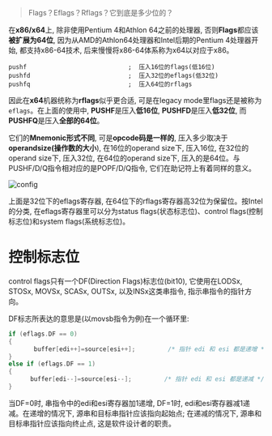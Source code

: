 
> Flags？Eflags？Rflags？它到底是多少位的？

在**x86/x64**上, 除非使用Pentium 4和Athlon 64之前的处理器, 否则**Flags**都应该**被扩展为64位**, 因为从AMD的Athlon64处理器和Intel后期的Pentium 4处理器开始, 都支持x86\-64技术, 后来慢慢将x86\-64体系称为x64以对应于x86。

```assembly
pushf                            ;  压入16位的flags(低16位)
pushfd                           ;  压入32位的eflags(低32位)
pushfq                           ;  压入64位的rflags
```

因此在**x64**机器统称为**rflags**似乎更合适, 可是在legacy mode里flags还是被称为`eflags`。在上面的使用中, **PUSHF**是压入**低16位**, **PUSHFD**是压入**低32位**, 而**PUSHFQ**是压入**全部的64位**。

它们的**Mnemonic形式不同**, 可是**opcode码是一样的**, 压入多少取决于**operandsize(操作数的大小**), 在16位的operand size下, 压入16位, 在32位的operand size下, 压入32位, 在64位的operand size下, 压入的是64位。与PUSHF/D/Q指令相对应的是POPF/D/Q指令, 它们在助记符上有着同样的意义。

![config](./images/1.png)

上面是32位下的eflags寄存器, 在64位下的rflags寄存器高32位为保留位。按Intel的分类, 在eflags寄存器里可以分为status flags(状态标志位)、control flags(控制标志位)和system flags(系统标志位)。

# 控制标志位

control flags只有一个DF(Direction Flags)标志位(bit10), 它使用在LODSx, STOSx, MOVSx, SCASx, OUTSx, 以及INSx这类串指令, 指示串指令的指针方向。

DF标志所表达的意思是(以movsb指令为例)在一个循环里: 

```cpp
if (eflags.DF == 0)
{
       buffer[edi++]=source[esi++];         /* 指针 edi 和 esi 都是递增 */
}
else if (eflags.DF == 1)
{
      buffer[edi--]=source[esi--];         /* 指针 edi 和 esi 都是递减 */
}
```

当DF=0时, 串指令中的edi和esi寄存器加1递增, DF=1时, edi和esi寄存器减1递减。在递增的情况下, 源串和目标串指针应该指向起始点; 在递减的情况下, 源串和目标串指针应该指向终止点, 这是软件设计者的职责。